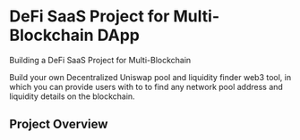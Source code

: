 # DeFi SaaS Project for Multi-Blockchain DApp

Building a DeFi SaaS Project for Multi-Blockchain

Build your own Decentralized Uniswap pool and liquidity finder web3 tool, in which you can provide users with to to find any network pool address and liquidity details on the blockchain.

## Project Overview


